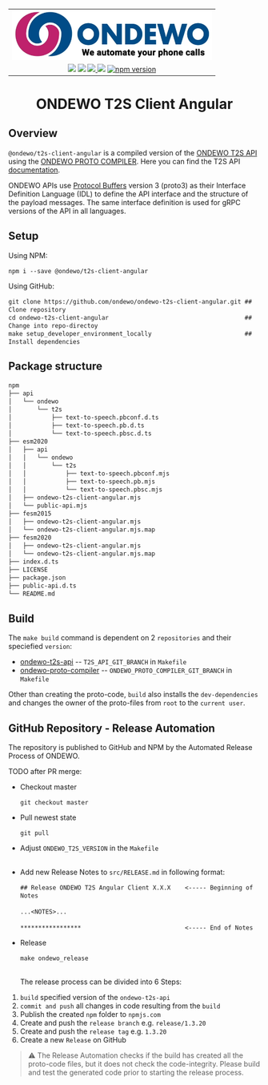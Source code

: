 <div align="center">
  <table>
    <tr>
      <td>
        <a href="https://ondewo.com/en/products/natural-language-understanding/">
            <img width="400px" src="https://raw.githubusercontent.com/ondewo/ondewo-logos/master/ondewo_we_automate_your_phone_calls.png"/>
        </a>
      </td>
    </tr>
    <tr>
       <td align="center">
          <a href="https://www.linkedin.com/company/ondewo "><img width="40px" src="https://cdn-icons-png.flaticon.com/512/3536/3536505.png"></a>
          <a href="https://www.facebook.com/ondewo"><img width="40px" src="https://cdn-icons-png.flaticon.com/512/733/733547.png"></a>
          <a href="https://twitter.com/ondewo"><img width="40px" src="https://cdn-icons-png.flaticon.com/512/733/733579.png"> </a>
          <a href="https://www.instagram.com/ondewo.ai/"><img width="40px" src="https://cdn-icons-png.flaticon.com/512/174/174855.png"></a>
          <a href="https://badge.fury.io/js/%40ondewo%2Ft2s-client-angular"><img src="https://badge.fury.io/js/%40ondewo%2Ft2s-client-angular.svg" alt="npm version" height="32"></a>
       </td>
    </tr>
  </table>
  <h1 align="center">
    ONDEWO T2S Client Angular
  </h1>
</div>

## Overview

`@ondewo/t2s-client-angular` is a compiled version of the [ONDEWO T2S API](https://github.com/ondewo/ondewo-t2s-api) using the [ONDEWO PROTO COMPILER](https://github.com/ondewo/ondewo-proto-compiler). Here you can find the T2S API [documentation](https://ondewo.github.io).

ONDEWO APIs use [Protocol Buffers](https://github.com/google/protobuf) version 3 (proto3) as their Interface Definition Language (IDL) to define the API interface and the structure of the payload messages. The same interface definition is used for gRPC versions of the API in all languages.

## Setup

Using NPM:

```shell
npm i --save @ondewo/t2s-client-angular
```

Using GitHub:

```shell
git clone https://github.com/ondewo/ondewo-t2s-client-angular.git ## Clone repository
cd ondewo-t2s-client-angular                                      ## Change into repo-directoy
make setup_developer_environment_locally                          ## Install dependencies
```

## Package structure

```
npm
├── api
│   └── ondewo
│       └── t2s
│           ├── text-to-speech.pbconf.d.ts
│           ├── text-to-speech.pb.d.ts
│           └── text-to-speech.pbsc.d.ts
├── esm2020
│   ├── api
│   │   └── ondewo
│   │       └── t2s
│   │           ├── text-to-speech.pbconf.mjs
│   │           ├── text-to-speech.pb.mjs
│   │           └── text-to-speech.pbsc.mjs
│   ├── ondewo-t2s-client-angular.mjs
│   └── public-api.mjs
├── fesm2015
│   ├── ondewo-t2s-client-angular.mjs
│   └── ondewo-t2s-client-angular.mjs.map
├── fesm2020
│   ├── ondewo-t2s-client-angular.mjs
│   └── ondewo-t2s-client-angular.mjs.map
├── index.d.ts
├── LICENSE
├── package.json
├── public-api.d.ts
└── README.md
```

[comment]: <> (START OF GITHUB README)

## Build

The `make build` command is dependent on 2 `repositories` and their speciefied `version`:

- [ondewo-t2s-api](https://github.com/ondewo/ondewo-t2s-api) -- `T2S_API_GIT_BRANCH` in `Makefile`
- [ondewo-proto-compiler](https://github.com/ondewo/ondewo-proto-compiler) -- `ONDEWO_PROTO_COMPILER_GIT_BRANCH` in `Makefile`

Other than creating the proto-code, `build` also installs the `dev-dependencies` and changes the owner of the proto-files from `root` to the `current user`.

## GitHub Repository - Release Automation

The repository is published to GitHub and NPM by the Automated Release Process of ONDEWO.

TODO after PR merge:

- Checkout master
  ```shell
  git checkout master
  ```
- Pull newest state
  ```shell
  git pull
  ```
- Adjust `ONDEWO_T2S_VERSION` in the `Makefile` <br><br>
- Add new Release Notes to `src/RELEASE.md` in following format:

  ```
  ## Release ONDEWO T2S Angular Client X.X.X    <----- Beginning of Notes

  ...<NOTES>...

  *****************                             <----- End of Notes
  ```

- Release
  ```shell
  make ondewo_release
  ```
  <br>
  The release process can be divided into 6 Steps:

1. `build` specified version of the `ondewo-t2s-api`
2. `commit and push` all changes in code resulting from the `build`
3. Publish the created `npm` folder to `npmjs.com`
4. Create and push the `release branch` e.g. `release/1.3.20`
5. Create and push the `release tag` e.g. `1.3.20`
6. Create a new `Release` on GitHub

> :warning: The Release Automation checks if the build has created all the proto-code files, but it does not check the code-integrity. Please build and test the generated code prior to starting the release process.

[comment]: <> (END OF GITHUB README)

